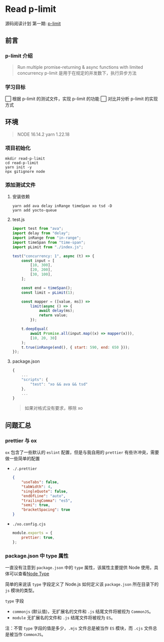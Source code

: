 # Read p-limit

源码阅读计划 第一期: [p-limit](https://github.com/sindresorhus/p-limit)

## 前言

### p-limit 介绍

> Run multiple promise-returning & async functions with limited concurrency
> p-limit 是用于在规定的并发数下，执行异步方法

### 学习目标

:white_large_square: 根据 p-limit 的测试文件，实现 p-limit 的功能
:white_large_square: 对比并分析 p-limit 的实现方式

## 环境

> NODE 16.14.2
> yarn 1.22.18

### 项目初始化

```shell
mkdir read-p-limit
cd read-p-limit
yarn init -y
npx gitignore node
```

### 添加测试文件

1.  安装依赖

    ```shell
    yarn add ava delay inRange timeSpan xo tsd -D
    yarn add yocto-queue
    ```

2.  test.js

    ```javascript
    import test from "ava";
    import delay from "delay";
    import inRange from "in-range";
    import timeSpan from "time-span";
    import pLimit from "./index.js";

    test("concurrency: 1", async (t) => {
        const input = [
            [10, 300],
            [20, 200],
            [30, 100],
        ];

        const end = timeSpan();
        const limit = pLimit(1);

        const mapper = ([value, ms]) =>
            limit(async () => {
                await delay(ms);
                return value;
            });

        t.deepEqual(
            await Promise.all(input.map((x) => mapper(x))),
            [10, 20, 30]
        );
        t.true(inRange(end(), { start: 590, end: 650 }));
    });
    ```

3.  package.json

    ```javascript
    {
        ...
        "scripts": {
            "test": "xo && ava && tsd"
        },
        ...
    }
    ```

    > 如果对格式没有要求，移除 xo

## 问题汇总

### prettier 与 ox

`ox` 包含了一些默认的 `eslint` 配置，但是与我自用的 `prettier` 有些许冲突，需要做一些简单的配置

-   `./.prettier`

    ```json
    {
        "useTabs": false,
        "tabWidth": 4,
        "singleQuote": false,
        "endOfLine": "auto",
        "trailingComma": "es5",
        "semi": true,
        "bracketSpacing": true
    }
    ```

-   `./xo.config.cjs`

    ```javascript
    module.exports = {
        prettier: true,
    };
    ```

### package.json 中 type 属性

一直没有注意到 `package.json` 中的 `type` 属性，该属性主要提供 Node 使用，具体可以查看[Node Type](https://nodejs.org/api/packages.html#type)

简单的来说该 `type` 字段定义了 Node.js 如何定义该 `package.json` 所在目录下的 `js` 模块的类型。

`type` 字段

-   `commonjs` (默认值)，无扩展名的文件和 `.js` 结尾文件将被视为 `CommonJS`。
-   `module` 无扩展名的文件和 `.js` 结尾文件将被视为 `ES`。

注：不管 `type` 字段的值是多少，`.mjs` 文件总是被当作 `ES` 模块，而 `.cjs` 文件总是被当作 `CommonJS`。
